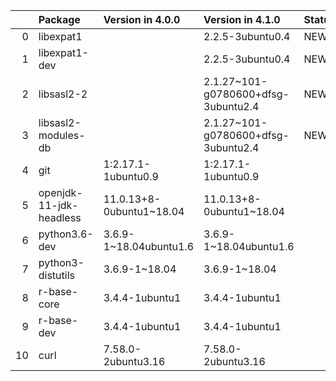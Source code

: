 <!-- markdown-link-check-disable -->

|    | Package                 | Version in 4.0.0         | Version in 4.1.0                    | Status   |
|---:|:------------------------|:-------------------------|:------------------------------------|:---------|
|  0 | libexpat1               |                          | 2.2.5-3ubuntu0.4                    | NEW      |
|  1 | libexpat1-dev           |                          | 2.2.5-3ubuntu0.4                    | NEW      |
|  2 | libsasl2-2              |                          | 2.1.27~101-g0780600+dfsg-3ubuntu2.4 | NEW      |
|  3 | libsasl2-modules-db     |                          | 2.1.27~101-g0780600+dfsg-3ubuntu2.4 | NEW      |
|  4 | git                     | 1:2.17.1-1ubuntu0.9      | 1:2.17.1-1ubuntu0.9                 |          |
|  5 | openjdk-11-jdk-headless | 11.0.13+8-0ubuntu1~18.04 | 11.0.13+8-0ubuntu1~18.04            |          |
|  6 | python3.6-dev           | 3.6.9-1~18.04ubuntu1.6   | 3.6.9-1~18.04ubuntu1.6              |          |
|  7 | python3-distutils       | 3.6.9-1~18.04            | 3.6.9-1~18.04                       |          |
|  8 | r-base-core             | 3.4.4-1ubuntu1           | 3.4.4-1ubuntu1                      |          |
|  9 | r-base-dev              | 3.4.4-1ubuntu1           | 3.4.4-1ubuntu1                      |          |
| 10 | curl                    | 7.58.0-2ubuntu3.16       | 7.58.0-2ubuntu3.16                  |          |